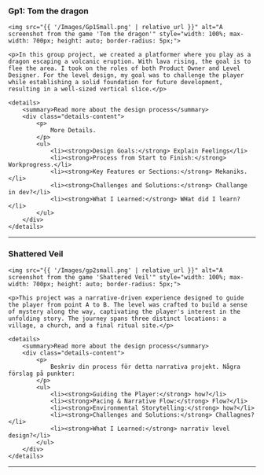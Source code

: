 <div class="project-card">
    <h3>Gp1: Tom the dragon</h3>
    
    <img src="{{ '/Images/Gp1Small.png' | relative_url }}" alt="A screenshot from the game 'Tom the dragon'" style="width: 100%; max-width: 700px; height: auto; border-radius: 5px;">
    
    <p>In this group project, we created a platformer where you play as a dragon escaping a volcanic eruption. With lava rising, the goal is to flee the area. I took on the roles of both Product Owner and Level Designer. For the level design, my goal was to challenge the player while establishing a solid foundation for future development, resulting in a well-sized vertical slice.</p>
    
    <details>
        <summary>Read more about the design process</summary>
        <div class="details-content">
            <p>
                More Details.
            </p>
            <ul>
                <li><strong>Design Goals:</strong> Explain Feelings</li>
                <li><strong>Process from Start to Finish:</strong> Workprogress.</li>
                <li><strong>Key Features or Sections:</strong> Mekaniks.</li>
                <li><strong>Challenges and Solutions:</strong> Challange in dev?</li>
                <li><strong>What I Learned:</strong> WHat did I learn?</li>
            </ul>
        </div>
    </details>
</div>

<hr style="border-color: #555;">

<div class="project-card">
    <h3>Shattered Veil</h3>
    
    <img src="{{ '/Images/gp2small.png' | relative_url }}" alt="A screenshot from the game 'Shattered Veil'" style="width: 100%; max-width: 700px; height: auto; border-radius: 5px;">
    
    <p>This project was a narrative-driven experience designed to guide the player from point A to B. The level was crafted to build a sense of mystery along the way, captivating the player's interest in the unfolding story. The journey spans three distinct locations: a village, a church, and a final ritual site.</p>
    
    <details>
        <summary>Read more about the design process</summary>
        <div class="details-content">
            <p>
                Beskriv din process för detta narrativa projekt. Några förslag på punkter:
            </p>
            <ul>
                <li><strong>Guiding the Player:</strong> how?</li>
                <li><strong>Pacing & Narrative Flow:</strong> Flow?</li>
                <li><strong>Environmental Storytelling:</strong> how?</li>
                <li><strong>Challenges and Solutions:</strong> Challagnes?</li>
                <li><strong>What I Learned:</strong> narrativ level design?</li>
            </ul>
        </div>
    </details>
</div>

<hr style="border-color: #555;">
